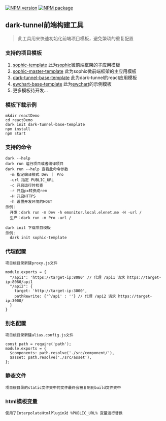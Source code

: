 [![NPM version](https://img.shields.io/npm/v/dark-tunnel.svg)](https://www.npmjs.com/package/dark-tunnel)
[![NPM package](https://img.shields.io/npm/dy/dark-tunnel.svg)](https://www.npmjs.com/package/dark-tunnel)

## dark-tunnel前端构建工具

> 此工具用来快速初始化前端项目模板，避免繁琐的重复配置

### 支持的项目模板

1. [sophic-template](https://www.npmjs.com/package/sophic-template) 此为[sophic](https://www.npmjs.com/package/sophic)微前端框架的子应用模板
2. [sophic-master-template](https://www.npmjs.com/package/sophic-master-template) 此为sophic微前端框架的主应用模板
3. [dark-tunnel-base-template](https://www.npmjs.com/package/dark-tunnel-base-template) 此为dark-tunnel的react应用模板
4. [ewchart-base-template](https://www.npmjs.com/package/ewchart-base-template) 此为[ewchart](https://www.npmjs.com/package/ewchart)的示例模板
5. 更多模板待开发...


### 模板下载示例

```
mkdir reactDemo
cd reactDemo
dark init dark-tunnel-base-template
npm install
npm start
```

### 支持的命令

```
dark --help
dark run 运行项目或者编译项目
dark run --help 查看此命令参数
  -m 指定编译模式 Dev ｜ Pro
  -url 指定 PUBLIC_URL
  -c 开启运行时检查
  -r 开启px转换成rem
  -H 开启HTTPS
  -h 设置开发环境的HOST
示例：
  开发：dark run -m Dev -h emonitor.local.elenet.me -H -url /
  生产：dark run -m Pro -url /

dark init 下载项目模板
示例：
  dark init sophic-template
```

### 代理配置

```
项目根目录新建proxy.js文件

module.exports = {
  "/api1": 'https://target-ip:8080' // 代理 /api1 请求 https://target-ip:8080/api1
  "/api2": {
    target: 'http://target-ip:3000',
    pathRewrite: {'^/api' : ''} // 代理 /api2 请求 https://target-ip:3000/
  }
}
```

### 别名配置

```
项目根目录新建alias.config.js文件

const path = require('path');
module.exports = {
  $components: path.resolve('./src/component/'),
  $asset: path.resolve('./src/asset'),
};
```

### 静态文件

```
项目根目录的static文件夹中的文件最终会被复制到build文件夹中
```

### html模板变量

```
使用了InterpolateHtmlPlugin对 %PUBLIC_URL% 变量进行替换
```
   